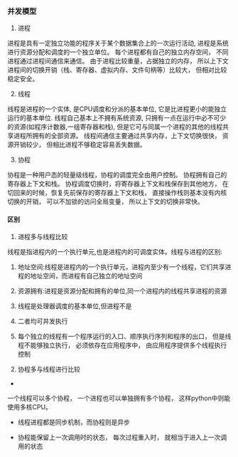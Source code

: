 ### 并发模型
1. 进程

进程是具有一定独立功能的程序关于某个数据集合上的一次运行活动,
进程是系统进行资源分配和调度的一个独立单位。
每个进程都有自己的独立内存空间，
不同进程通过进程间通信来通信。
由于进程比较重量，占据独立的内存，
所以上下文进程间的切换开销（栈、寄存器、虚拟内存、文件句柄等）比较大，
但相对比较稳定安全。

2. 线程

线程是进程的一个实体,
是CPU调度和分派的基本单位,
它是比进程更小的能独立运行的基本单位.
线程自己基本上不拥有系统资源,
只拥有一点在运行中必不可少的资源(如程序计数器,一组寄存器和栈),
但是它可与同属一个进程的其他的线程共享进程所拥有的全部资源。
线程间通信主要通过共享内存，上下文切换很快，
资源开销较少，
但相比进程不够稳定容易丢失数据。

3. 协程

协程是一种用户态的轻量级线程，协程的调度完全由用户控制。
协程拥有自己的寄存器上下文和栈。
协程调度切换时，将寄存器上下文和栈保存到其他地方，
在切回来的时候，恢复先前保存的寄存器上下文和栈，
直接操作栈则基本没有内核切换的开销，
可以不加锁的访问全局变量，
所以上下文的切换非常快。

#### 区别
1. 进程多与线程比较

线程是指进程内的一个执行单元,也是进程内的可调度实体。线程与进程的区别:
1) 地址空间:线程是进程内的一个执行单元，进程内至少有一个线程，它们共享进程的地址空间，而进程有自己独立的地址空间
2) 资源拥有:进程是资源分配和拥有的单位,同一个进程内的线程共享进程的资源
3) 线程是处理器调度的基本单位,但进程不是
4) 二者均可并发执行

5) 每个独立的线程有一个程序运行的入口、顺序执行序列和程序的出口，
但是线程不能够独立执行，
必须依存在应用程序中，
由应用程序提供多个线程执行控制

2. 协程多与线程进行比较
+ 
一个线程可以多个协程，
一个进程也可以单独拥有多个协程，
这样python中则能使用多核CPU。

+ 线程进程都是同步机制，而协程则是异步

+ 协程能保留上一次调用时的状态，
每次过程重入时，
就相当于进入上一次调用的状态